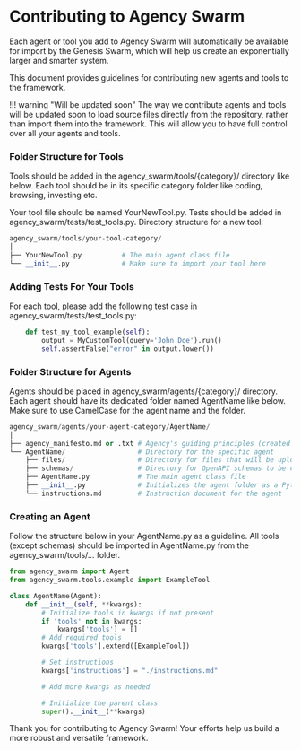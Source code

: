 # Contributing to Agency Swarm

Each agent or tool you add to Agency Swarm will automatically be available for import by the Genesis Swarm, which will help us create an exponentially larger and smarter system.

This document provides guidelines for contributing new agents and tools to the framework.

!!! warning "Will be updated soon"
    The way we contribute agents and tools will be updated soon to load source files directly from the repository, rather than import them into the framework. This will allow you to have full control over all your agents and tools.

### Folder Structure for Tools
Tools should be added in the agency_swarm/tools/{category}/ directory like below.
Each tool should be in its specific category folder like coding, browsing, investing etc.

Your tool file should be named YourNewTool.py.
Tests should be added in agency_swarm/tests/test_tools.py.
Directory structure for a new tool:

```py
agency_swarm/tools/your-tool-category/
│
├── YourNewTool.py          # The main agent class file
└── __init__.py             # Make sure to import your tool here
```
### Adding Tests For Your Tools
For each tool, please add the following test case in agency_swarm/tests/test_tools.py:
```py
    def test_my_tool_example(self):
        output = MyCustomTool(query='John Doe').run()
        self.assertFalse("error" in output.lower())
```
### Folder Structure for Agents

Agents should be placed in agency_swarm/agents/{category}/ directory.
Each agent should have its dedicated folder named AgentName like below.
Make sure to use CamelCase for the agent name and the folder.
```python
agency_swarm/agents/your-agent-category/AgentName/
│
├── agency_manifesto.md or .txt # Agency's guiding principles (created if not exists)
└── AgentName/                  # Directory for the specific agent
    ├── files/                  # Directory for files that will be uploaded to openai (if any)
    ├── schemas/                # Directory for OpenAPI schemas to be converted into tools (if any)
    ├── AgentName.py            # The main agent class file
    ├── __init__.py             # Initializes the agent folder as a Python package
    └── instructions.md         # Instruction document for the agent
```
### Creating an Agent

Follow the structure below in your AgentName.py as a guideline.
All tools (except schemas) should be imported in AgentName.py from the agency_swarm/tools/... folder.
```python
from agency_swarm import Agent
from agency_swarm.tools.example import ExampleTool

class AgentName(Agent):
    def __init__(self, **kwargs):
        # Initialize tools in kwargs if not present
        if 'tools' not in kwargs:
            kwargs['tools'] = []
        # Add required tools
        kwargs['tools'].extend([ExampleTool])

        # Set instructions
        kwargs['instructions'] = "./instructions.md"

        # Add more kwargs as needed

        # Initialize the parent class
        super().__init__(**kwargs)
```


Thank you for contributing to Agency Swarm! Your efforts help us build a more robust and versatile framework.
